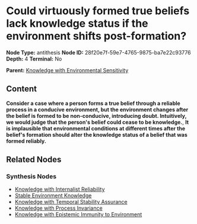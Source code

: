 # Could virtuously formed true beliefs lack knowledge status if the environment shifts post-formation?

**Node Type:** antithesis
**Node ID:** 28f20e7f-59e7-4765-9875-ba7e22c93776
**Depth:** 4
**Terminal:** No

**Parent:** [Knowledge with Environmental Sensitivity](knowledge-with-environmental-sensitivity-synthesis-6476cb68-9104-4bbd-8309-8e9f3ddb7de1.md)

## Content

**Consider a case where a person forms a true belief through a reliable process in a conducive environment, but the environment changes after the belief is formed to be non-conducive, introducing doubt. Intuitively, we would judge that the person's belief could cease to be knowledge.**, **It is implausible that environmental conditions at different times after the belief's formation should alter the knowledge status of a belief that was formed reliably.**

## Related Nodes

### Synthesis Nodes

- [Knowledge with Internalist Reliability](knowledge-with-internalist-reliability-synthesis-d87a0683-67ac-47d9-8123-fc7b0f3e3229.md)
- [Stable Environment Knowledge](stable-environment-knowledge-synthesis-745a8aac-2e86-4143-8b6b-118de77293d3.md)
- [Knowledge with Temporal Stability Assurance](knowledge-with-temporal-stability-assurance-synthesis-4e99a2eb-f676-428a-b34e-637ee024fec2.md)
- [Knowledge with Process Invariance](knowledge-with-process-invariance-synthesis-8c86c682-2307-4722-b2af-8bc8ee6f6137.md)
- [Knowledge with Epistemic Immunity to Environment](knowledge-with-epistemic-immunity-to-environment-synthesis-df4330e4-92cf-4711-8324-d6c0501e13d5.md)

